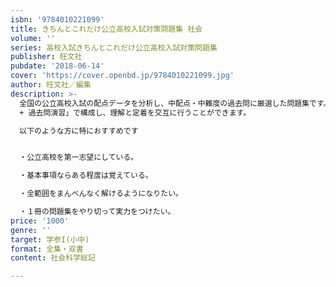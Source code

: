 ```yaml
---
isbn: '9784010221099'
title: きちんとこれだけ公立高校入試対策問題集 社会
volume: ''
series: 高校入試きちんとこれだけ公立高校入試対策問題集
publisher: 旺文社
pubdate: '2018-06-14'
cover: 'https://cover.openbd.jp/9784010221099.jpg'
author: 旺文社／編集
description: >-
  全国の公立高校入試の配点データを分析し、中配点・中難度の過去問に厳選した問題集です。学習効果が最も出やすい「標準問題」を確実に解く力をつけることを目的として、各課を「要点まとめ
  + 過去問演習」で構成し、理解と定着を交互に行うことができます。

  以下のような方に特におすすめです


  ・公立高校を第一志望にしている。

  ・基本事項ならある程度は覚えている。

  ・全範囲をまんべんなく解けるようになりたい。

  ・１冊の問題集をやり切って実力をつけたい。
price: '1000'
genre: ''
target: 学参I(小中)
format: 全集・双書
content: 社会科学総記

---
```

